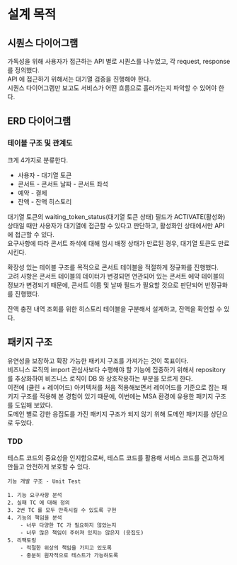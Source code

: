 # 설계 목적

## 시퀀스 다이어그램
가독성을 위해 사용자가 접근하는 API 별로 시퀀스를 나누었고, 각 request, response 를 정의했다.<br>
API 에 접근하기 위해서는 대기열 검증을 진행해야 한다.<br>
시퀀스 다이어그램만 보고도 서비스가 어떤 흐름으로 흘러가는지 파악할 수 있어야 한다.<br>

## ERD 다이어그램
### 테이블 구조 및 관계도
크게 4가지로 분류한다.
- 사용자 - 대기열 토큰
- 콘서트 - 콘서트 날짜 - 콘서트 좌석
- 예약 - 결제
- 잔액 - 잔액 히스토리

대기열 토큰의 waiting_token_status(대기열 토큰 상태) 필드가 ACTIVATE(활성화) 상태일 때만 사용자가 대기열에 접근할 수 있다고 판단하고, 활성화인 상태에서만 API 에 접근할 수 있다.<br>
요구사항에 따라 콘서트 좌석에 대해 임시 배정 상태가 만료된 경우, 대기열 토큰도 만료시킨다.

확장성 있는 테이블 구조를 목적으로 콘서트 테이블을 적절하게 정규화를 진행했다.<br>
고려 사항은 콘서트 테이블의 데이터가 변경되면 연관되어 있는 콘서트 에약 테이블의 정보가 변경되기 때문에, 콘서트 이름 및 날짜 필드가 필요할 것으로 판단되어 반정규화를 진행했다.

잔액 충전 내역 조회를 위한 히스토리 테이블을 구분해서 설계하고, 잔액을 확인할 수 있다.<br>

## 패키지 구조
유연성을 보장하고 확장 가능한 패키지 구조를 가져가는 것이 목표이다.<br>
비즈니스 로직의 import 관심사보다 수행해야 할 기능에 집중하기 위해서 repository 를 추상화하여 비즈니스 로직이 DB 와 상호작용하는 부분을 모르게 한다.<br>
이전에 (클린 + 레이어드) 아키텍처를 처음 적용해보면서 레이어드를 기준으로 잡는 패키지 구조를 적용해 본 경험이 있기 때문에, 이번에는 MSA 환경에 유용한 패키지 구조를 도입해 보았다.<br>
도메인 별로 강한 응집도를 가진 패키지 구조가 되지 않기 위해 도메인 패키지를 상단으로 두었다.<br>

### TDD
테스트 코드의 중요성을 인지함으로써, 테스트 코드를 활용해 서비스 코드를 견고하게 만들고 안전하게 보호할 수 있다.<br>
```text
기능 개발 구조 - Unit Test

1. 기능 요구사항 분석
2. 실패 TC 에 대해 정의
3. 2번 TC 를 모두 만족시킬 수 있도록 구현
4. 기능의 책임을 분석
    - 너무 다양한 TC 가 필요하지 않았는지
    - 너무 많은 책임이 주어져 있지는 않은지 (응집도)
5. 리팩토링
    - 적절한 위상의 책임을 가지고 있도록
    - 충분히 원자적으로 테스트가 가능하도록
```